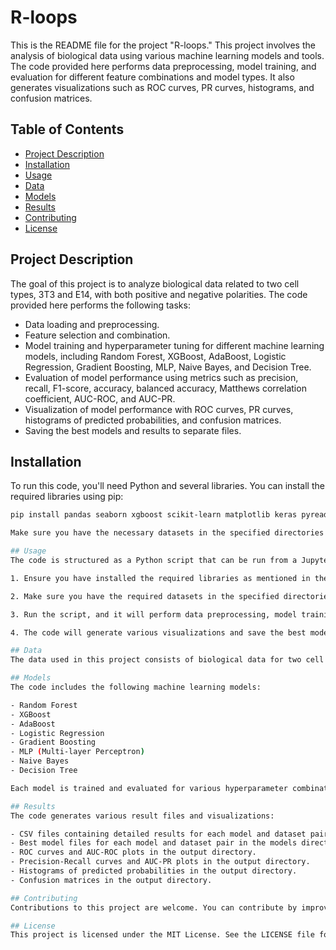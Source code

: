 # R-loops

This is the README file for the project "R-loops." This project involves the analysis of biological data using various machine learning models and tools. The code provided here performs data preprocessing, model training, and evaluation for different feature combinations and model types. It also generates visualizations such as ROC curves, PR curves, histograms, and confusion matrices.

## Table of Contents

- [Project Description](#project-description)
- [Installation](#installation)
- [Usage](#usage)
- [Data](#data)
- [Models](#models)
- [Results](#results)
- [Contributing](#contributing)
- [License](#license)

## Project Description

The goal of this project is to analyze biological data related to two cell types, 3T3 and E14, with both positive and negative polarities. The code provided here performs the following tasks:

- Data loading and preprocessing.
- Feature selection and combination.
- Model training and hyperparameter tuning for different machine learning models, including Random Forest, XGBoost, AdaBoost, Logistic Regression, Gradient Boosting, MLP, Naive Bayes, and Decision Tree.
- Evaluation of model performance using metrics such as precision, recall, F1-score, accuracy, balanced accuracy, Matthews correlation coefficient, AUC-ROC, and AUC-PR.
- Visualization of model performance with ROC curves, PR curves, histograms of predicted probabilities, and confusion matrices.
- Saving the best models and results to separate files.

## Installation

To run this code, you'll need Python and several libraries. You can install the required libraries using pip:

```bash
pip install pandas seaborn xgboost scikit-learn matplotlib keras pyreadr joblib

Make sure you have the necessary datasets in the specified directories as mentioned in the code.

## Usage
The code is structured as a Python script that can be run from a Jupyter Notebook or any Python IDE. To use the code, follow these steps:

1. Ensure you have installed the required libraries as mentioned in the Installation section.

2. Make sure you have the required datasets in the specified directories (matrices).

3. Run the script, and it will perform data preprocessing, model training, and evaluation.

4. The code will generate various visualizations and save the best models and results in the output and models directories.

## Data
The data used in this project consists of biological data for two cell types, 3T3 and E14, with both positive and negative polarities. The data is loaded from CSV files located in the matrices directory.

## Models
The code includes the following machine learning models:

- Random Forest
- XGBoost
- AdaBoost
- Logistic Regression
- Gradient Boosting
- MLP (Multi-layer Perceptron)
- Naive Bayes
- Decision Tree

Each model is trained and evaluated for various hyperparameter combinations, and the best-performing model is saved.

## Results
The code generates various result files and visualizations:

- CSV files containing detailed results for each model and dataset pair in the output directory.
- Best model files for each model and dataset pair in the models directory.
- ROC curves and AUC-ROC plots in the output directory.
- Precision-Recall curves and AUC-PR plots in the output directory.
- Histograms of predicted probabilities in the output directory.
- Confusion matrices in the output directory.

## Contributing
Contributions to this project are welcome. You can contribute by improving the code, adding new features, fixing bugs, or enhancing the documentation. Please follow the standard code of conduct and open a pull request for your contributions.

## License
This project is licensed under the MIT License. See the LICENSE file for details.
